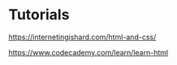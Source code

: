 # Tutorials

https://internetingishard.com/html-and-css/

https://www.codecademy.com/learn/learn-html